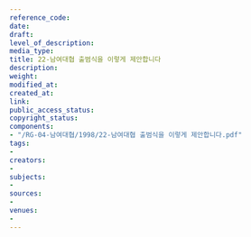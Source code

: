 ```yaml
---
reference_code: 
date: 
draft: 
level_of_description: 
media_type: 
title: 22-남여대협 출범식을 이렇게 제안합니다
description: 
weight: 
modified_at: 
created_at: 
link: 
public_access_status: 
copyright_status: 
components:
- "/RG-04-남여대협/1998/22-남여대협 출범식을 이렇게 제안합니다.pdf"
tags:
- 
creators:
- 
subjects:
- 
sources:
- 
venues:
- 
---
```

